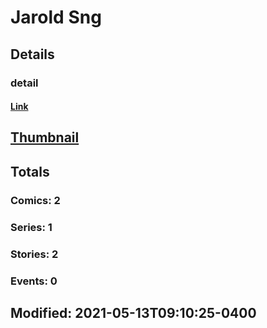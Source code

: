 # Jarold  Sng 
## Details
### detail
#### [Link](http://marvel.com/comics/creators/14201/jarold_sng?utm_campaign=apiRef&utm_source=225578a89fc76f3d20fbffda5d17a88d)
## [Thumbnail](http://i.annihil.us/u/prod/marvel/i/mg/b/40/image_not_available.jpg)
## Totals
### Comics: 2
### Series: 1
### Stories: 2
### Events: 0
## Modified: 2021-05-13T09:10:25-0400